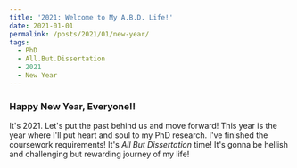 ```yaml
---
title: '2021: Welcome to My A.B.D. Life!'
date: 2021-01-01
permalink: /posts/2021/01/new-year/
tags:
  - PhD
  - All.But.Dissertation
  - 2021
  - New Year
---
```


### Happy New Year, Everyone!!

It's 2021. Let's put the past behind us and move forward! This year is the year where I'll put heart and soul to my PhD research. I've finished the coursework requirements! It's *All But Dissertation* time! It's gonna be hellish and challenging but rewarding journey of my life!
